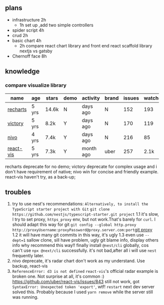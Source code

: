## plans

- infrastructure 2h
  - 1h set up ,add two simple controllers
- spider script 4h
- crud 2h
- basic chart 4h
  - 2h compare react chart library and front end react scaffold library nextjs vs gatsby
- Chernoff face 8h

## knowledge
### compare visualize library
| name                                                 | age   | stars | demo | activity  | brand | issues | watches | highlight    | language |
| ---------------------------------------------------- | ----- | ----- | ---- | --------- | ----- | ------ | ------- | ------------ | -------- |
| [recharts](https://github.com/recharts/recharts)     | 5 yrs | 14.6k | N    | days ago  | N     | 152    | 193     | d3           | ts       |
| [victory](https://github.com/FormidableLabs/victory) | 5 yrs | 8.2k   | Y    | days ago     | N     | 170    | 119     | react native | js       |
| [nivo](https://github.com/plouc/nivo)                | 4 yrs | 7.4k   | Y    | days ago             | N     | 216    | 85      | ssr          | js       |
| [react-vis](https://github.com/uber/react-vis)       | 5 yrs | 7.3k   | Y    | month ago | uber  | 257    | 2.1k    | --           | js       |

recharts deprecate for no demo; victory deprecate for complex usage and i don't have requirement of native; nivo win for concise and friendly example. react-vis haven't try, as a back-up;

## troubles
1. try to use nest's recommendations: `Alternatively, to install the TypeScript starter project with Git`
  `git clone https://github.com/nestjs/typescript-starter.git project`
  1.1 it's slow, I try to set proxy, `https_proxy` env, but not work.That's barely for `curl`. I should adapt this way for git `git config --global http.proxy http://proxyUsername:proxyPassword@proxy.server.com:port`[git proxy](https://gist.github.com/evantoli/f8c23a37eb3558ab8765)
  1.2 it will have many git commits in this way, it's ugly
  1.3 even use `--dept=1` sallow clone, sill have problem, ugly git blame info, display others info
  why recommend this way!!
finally install `@nest/cli` globally, cos can't use `npx @next/cli` successfully. it's not bad,after all i will use `nest` frequently later.
2. nivo deprecate, it's radar chart don't work as my understand. Use backup, react-vis
3. `ReferenceError: d3 is not defined`
  `react-vis`'s official radar example is broken one. Not surprise at all, it's common :)
  https://github.com/uber/react-vis/issues/843
  still not work, got `SyntaxError: Unexpected token 'export'`, wtf! `restart` next dev server solved this. Probably because I used `yarn remove` while the server still was running.